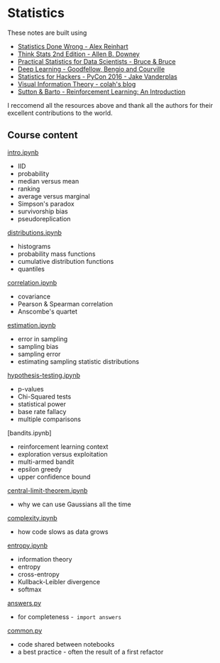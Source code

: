 # Statistics

These notes are built using
- [Statistics Done Wrong - Alex Reinhart](https://www.statisticsdonewrong.com/)
- [Think Stats 2nd Edition - Allen B. Downey](https://greenteapress.com/wp/think-stats-2e/)
- [Practical Statistics for Data Scientists - Bruce & Bruce](https://www.oreilly.com/library/view/practical-statistics-for/9781491952955/)
- [Deep Learning - Goodfellow, Bengio and Courville](https://www.deeplearningbook.org/)
- [Statistics for Hackers - PyCon 2016 - Jake Vanderplas](https://www.youtube.com/watch?v=Iq9DzN6mvYA)
- [Visual Information Theory - colah's blog](https://colah.github.io/posts/2015-09-Visual-Information/)
- [Sutton & Barto - Reinforcement Learning: An Introduction](http://incompleteideas.net/book/RLbook2018.pdf)

I reccomend all the resources above and thank all the authors for their excellent contributions to the world.

## Course content

[intro.ipynb](https://github.com/ADGEfficiency/teaching-monolith/blob/master/statistics/intro.ipynb)
- IID
- probability
- median versus mean
- ranking
- average versus marginal
- Simpson's paradox
- survivorship bias
- pseudoreplication

[distributions.ipynb](https://github.com/ADGEfficiency/teaching-monolith/blob/master/statistics/distributions.ipynb)
- histograms
- probability mass functions
- cumulative distribution functions
- quantiles

[correlation.ipynb](https://github.com/ADGEfficiency/teaching-monolith/blob/master/statistics/correlation.ipynb)
- covariance
- Pearson & Spearman correlation
- Anscombe's quartet

[estimation.ipynb](https://github.com/ADGEfficiency/teaching-monolith/blob/master/statistics/estimation.ipynb)
- error in sampling
- sampling bias
- sampling error
- estimating sampling statistic distributions
 
[hypothesis-testing.ipynb](https://github.com/ADGEfficiency/teaching-monolith/blob/master/statistics/hypothesis-testing.ipynb)
- p-values
- Chi-Squared tests
- statistical power 
- base rate fallacy
- multiple comparisons

[bandits.ipynb]
- reinforcement learning context
- exploration versus exploitation
- multi-armed bandit
- epsilon greedy
- upper confidence bound

[central-limit-theorem.ipynb](https://github.com/ADGEfficiency/teaching-monolith/blob/master/statistics/central-limit-theorem.ipynb)
- why we can use Gaussians all the time

[complexity.ipynb](https://github.com/ADGEfficiency/teaching-monolith/blob/master/statistics/complexity.ipynb)
- how code slows as data grows

[entropy.ipynb](https://github.com/ADGEfficiency/teaching-monolith/blob/master/statistics/entropy.ipynb)
- information theory
- entropy
- cross-entropy
- Kullback-Leibler divergence
- softmax 

[answers.py](https://github.com/ADGEfficiency/teaching-monolith/blob/master/statistics/answers.py)
- for completeness
-` import answers`

[common.py](https://github.com/ADGEfficiency/teaching-monolith/blob/master/statistics/intro.ipynb)
- code shared between notebooks
- a best practice - often the result of a first refactor